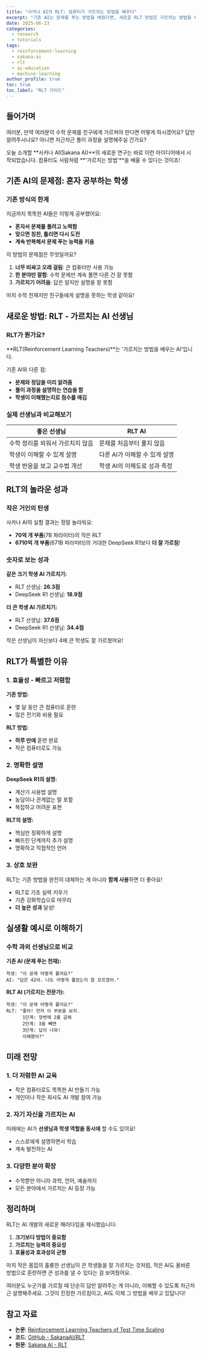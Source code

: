 ```yaml
---
title: "사카나 AI의 RLT: 컴퓨터가 가르치는 방법을 배우다"
excerpt: "기존 AI는 문제를 푸는 방법을 배웠다면, 새로운 RLT 방법은 가르치는 방법을 배워서 더 작고 빠른 AI로도 큰 성과를 낼 수 있게 되었습니다. 마치 좋은 선생님처럼 말이죠!"
date: 2025-06-23
categories: 
  - research
  - tutorials
tags: 
  - reinforcement-learning
  - sakana-ai
  - rlt
  - ai-education
  - machine-learning
author_profile: true
toc: true
toc_label: "RLT 가이드"
---
```


## 들어가며

여러분, 만약 여러분이 수학 문제를 친구에게 가르쳐야 한다면 어떻게 하시겠어요? 답만 알려주시나요? 아니면 차근차근 풀이 과정을 설명해주실 건가요?

오늘 소개할 **사카나 AI(Sakana AI)**의 새로운 연구는 바로 이런 아이디어에서 시작되었습니다. 컴퓨터도 사람처럼 **'가르치는 방법'**을 배울 수 있다는 것이죠!

## 기존 AI의 문제점: 혼자 공부하는 학생

### 기존 방식의 한계

지금까지 똑똑한 AI들은 이렇게 공부했어요:

- **혼자서 문제를 풀려고 노력함**
- **맞으면 칭찬, 틀리면 다시 도전**
- **계속 반복해서 문제 푸는 능력을 키움**

이 방법의 문제점은 무엇일까요?

1. **너무 비싸고 오래 걸림**: 큰 컴퓨터만 사용 가능
2. **한 분야만 잘함**: 수학 문제만 계속 풀면 다른 건 잘 못함
3. **가르치기 어려움**: 답은 알지만 설명을 잘 못함

마치 수학 천재지만 친구들에게 설명을 못하는 학생 같아요!

## 새로운 방법: RLT - 가르치는 AI 선생님

### RLT가 뭔가요?

**RLT(Reinforcement Learning Teachers)**는 '가르치는 방법을 배우는 AI'입니다.

기존 AI와 다른 점:
- **문제와 정답을 미리 알려줌**
- **풀이 과정을 설명하는 연습을 함**
- **학생이 이해했는지로 점수를 매김**

### 실제 선생님과 비교해보기

| 좋은 선생님 | RLT AI |
|------------|--------|
| 수학 정리를 외워서 가르치지 않음 | 문제를 처음부터 풀지 않음 |
| 학생이 이해할 수 있게 설명 | 다른 AI가 이해할 수 있게 설명 |
| 학생 반응을 보고 교수법 개선 | 학생 AI의 이해도로 성과 측정 |

## RLT의 놀라운 성과

### 작은 거인의 탄생

사카나 AI의 실험 결과는 정말 놀라워요:

- **70억 개 부품**(7B 파라미터)의 작은 RLT
- **6710억 개 부품**(671B 파라미터)의 거대한 DeepSeek R1보다 **더 잘 가르침**!

### 숫자로 보는 성과

**같은 크기 학생 AI 가르치기:**
- RLT 선생님: **26.3점**
- DeepSeek R1 선생님: **18.9점**

**더 큰 학생 AI 가르치기:**
- RLT 선생님: **37.6점**  
- DeepSeek R1 선생님: **34.4점**

작은 선생님이 자신보다 4배 큰 학생도 잘 가르쳤어요!

## RLT가 특별한 이유

### 1. 효율성 - 빠르고 저렴함

**기존 방법:**
- 몇 달 동안 큰 컴퓨터로 훈련
- 많은 전기와 비용 필요

**RLT 방법:**
- **하루 만에** 훈련 완료
- 작은 컴퓨터로도 가능

### 2. 명확한 설명

**DeepSeek R1의 설명:**
- 계산기 사용법 설명
- 농담이나 관계없는 말 포함
- 복잡하고 어려운 표현

**RLT의 설명:**
- 핵심만 정확하게 설명
- 빠뜨린 단계까지 추가 설명
- 명확하고 직접적인 언어

### 3. 상호 보완

RLT는 기존 방법을 완전히 대체하는 게 아니라 **함께 사용**하면 더 좋아요!

- RLT로 기초 실력 키우기
- 기존 강화학습으로 마무리
- **더 높은 성과** 달성!

## 실생활 예시로 이해하기

### 수학 과외 선생님으로 비교

**기존 AI (문제 푸는 천재):**
```
학생: "이 문제 어떻게 풀어요?"
AI: "답은 42야. 나도 어떻게 풀었는지 잘 모르겠어."
```

**RLT AI (가르치는 전문가):**
```
학생: "이 문제 어떻게 풀어요?"
RLT: "좋아! 먼저 이 부분을 보자. 
      1단계: 양변에 2를 곱해
      2단계: 3을 빼면
      3단계: 답이 나와!
      이해했어?"
```

## 미래 전망

### 1. 더 저렴한 AI 교육

- 작은 컴퓨터로도 똑똑한 AI 만들기 가능
- 개인이나 작은 회사도 AI 개발 참여 가능

### 2. 자기 자신을 가르치는 AI

미래에는 AI가 **선생님과 학생 역할을 동시에** 할 수도 있어요!
- 스스로에게 설명하면서 학습
- 계속 발전하는 AI

### 3. 다양한 분야 확장

- 수학뿐만 아니라 과학, 언어, 예술까지
- 모든 분야에서 가르치는 AI 등장 가능

## 정리하며

RLT는 AI 개발의 새로운 패러다임을 제시했습니다:

1. **크기보다 방법이 중요함**
2. **가르치는 능력의 중요성**
3. **효율성과 효과성의 균형**

마치 작은 몸집의 훌륭한 선생님이 큰 학생들을 잘 가르치는 것처럼, 작은 AI도 올바른 방법으로 훈련하면 큰 성과를 낼 수 있다는 걸 보여줬어요.

여러분도 누군가를 가르칠 때 단순히 답만 알려주는 게 아니라, 이해할 수 있도록 차근차근 설명해주세요. 그것이 진정한 가르침이고, AI도 이제 그 방법을 배우고 있답니다!

## 참고 자료

- **논문**: [Reinforcement Learning Teachers of Test Time Scaling](https://www.arxiv.org/abs/2506.08388)
- **코드**: [GitHub - SakanaAI/RLT](https://github.com/SakanaAI/RLT)
- **원문**: [Sakana AI - RLT](https://sakana.ai/rlt/) 